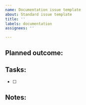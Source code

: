 ```yaml
---
name: Documentation issue template
about: Standard issue template
title: ''
labels: documentation
assignees: ''

---
```


## Planned outcome:

## Tasks:
- [ ] 

## Notes:
